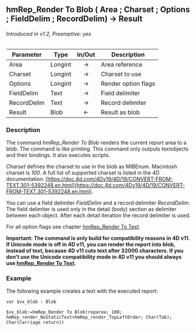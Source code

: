 ## hmRep_Render To Blob ( Area ; Charset ; Options ; FieldDelim ; RecordDelim) → Result
###### Introduced in v1.2, Preemptive: yes

|Parameter|Type|In/Out|Description
|---|---|:---:|---
|Area|Longint|→|Area reference
|Charset|Longint|→|Charset to use
|Options|Longint|→|Render option flags
|FieldDelim|Text|→|Field delimiter
|RecordDelim|Text|→|Record delimiter
|Result|Blob|←|Result as blob

### Description
The command *hmRep_Render To Blob* renders the current report area to a blob. The command is like printing. This command only outputs textobjects and their bindings. It also executes scripts.

*Charset* defines the charset to use in the blob as MIBEnum. Macintosh charset is *100*. A full list of supported charset is listed in the 4D documentation: [https://doc.4d.com/4Dv19/4D/19/CONVERT-FROM-TEXT.301-5392248.en.html](https://doc.4d.com/4Dv19/4D/19/CONVERT-FROM-TEXT.301-5392248.en.html).

You can use a field delimiter *FieldDelim* and a record delimiter *RecordDelim*. The field delimiter is used only in the detail (body) section as delimiter between each object. After each detail iteration the record delimiter is used.

For all option flags see chapter [hmRep_Render To Text](hmRep_RenderToText.md).

**Important: The command is only build for compatibility reasons in 4D v11. If Unicode mode is off in 4D v11, you can render the report into blob, instead of text, because 4D v11 cuts text after 32000 characters. If you don't use the Unicode compatibility mode in 4D v11 you should always use [hmRep_Render To Text](hmRep_RenderToText.md).**

### Example
The following example creates a text with the executed report:

```4d
var $vx_blob : Blob

$vx_blob:=hmRep_Render To Blob(reparea; 100; hmRep_render_NoStaticText+hmRep_render_TopLeftOrder; Char(Tab); Char(Carriage return))
 ```
